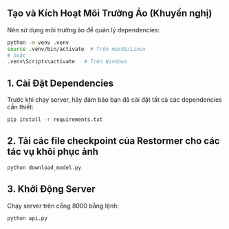 ## Tạo và Kích Hoạt Môi Trường Ảo (Khuyến nghị)
Nên sử dụng môi trường ảo để quản lý dependencies:
```bash
python -m venv .venv
source .venv/bin/activate  # Trên macOS/Linux
# hoặc
.venv\Scripts\activate   # Trên Windows
```
## 1. Cài Đặt Dependencies
Trước khi chạy server, hãy đảm bảo bạn đã cài đặt tất cả các dependencies cần thiết:
```bash
pip install -r requirements.txt
```
## 2. Tải các file checkpoint của Restormer cho các tác vụ khôi phục ảnh
```bash
python download_model.py
```
## 3. Khởi Động Server
Chạy server trên cổng 8000 bằng lệnh:
```bash
python api.py
```
